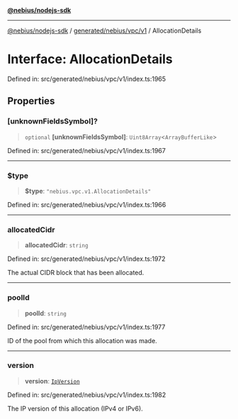 [**@nebius/nodejs-sdk**](../../../../../README.md)

---

[@nebius/nodejs-sdk](../../../../../README.md) / [generated/nebius/vpc/v1](../README.md) / AllocationDetails

# Interface: AllocationDetails

Defined in: src/generated/nebius/vpc/v1/index.ts:1965

## Properties

### \[unknownFieldsSymbol\]?

> `optional` **\[unknownFieldsSymbol\]**: `Uint8Array`\<`ArrayBufferLike`\>

Defined in: src/generated/nebius/vpc/v1/index.ts:1967

---

### $type

> **$type**: `"nebius.vpc.v1.AllocationDetails"`

Defined in: src/generated/nebius/vpc/v1/index.ts:1966

---

### allocatedCidr

> **allocatedCidr**: `string`

Defined in: src/generated/nebius/vpc/v1/index.ts:1972

The actual CIDR block that has been allocated.

---

### poolId

> **poolId**: `string`

Defined in: src/generated/nebius/vpc/v1/index.ts:1977

ID of the pool from which this allocation was made.

---

### version

> **version**: [`IpVersion`](../type-aliases/IpVersion.md)

Defined in: src/generated/nebius/vpc/v1/index.ts:1982

The IP version of this allocation (IPv4 or IPv6).

